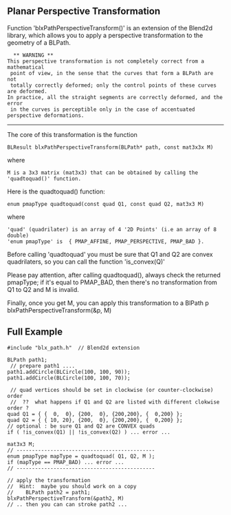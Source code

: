 Planar Perspective Transformation
---------------------------------

Function 'blxPathPerspectiveTransform()' is an extension of the Blend2d library,
which allows you to apply a perspective transformation to the geometry of a BLPath.

	  ** WARNING **
	This perspective transformation is not completely correct from a mathematical
	 point of view, in the sense that the curves that form a BLPath are not
	 totally correctly deformed; only the control points of these curves are deformed.
	In practice, all the straight segments are correctly deformed, and the error
	 in the curves is perceptible only in the case of accentuated perspective deformations.

---
The core of this transformation is the function

	BLResult blxPathPerspectiveTransform(BLPath* path, const mat3x3x M)
where

	M is a 3x3 matrix (mat3x3) that can be obtained by calling the 'quadtoquad()' function.

Here is the quadtoquad() function:

	enum pmapType quadtoquad(const quad Q1, const quad Q2, mat3x3 M)
where

	'quad' (quadrilater) is an array of 4 '2D Points' (i.e an array of 8 double)
	'enum pmapType' is  { PMAP_AFFINE, PMAP_PERSPECTIVE, PMAP_BAD }.

Before calling 'quadtoquad' you must be sure that Q1 and Q2 are convex quadrilaters,
so you can call the function 'is_convex(Q)'

Please pay attention, after calling quadtoquad(), always check the returned pmapType;
if it's equal to PMAP_BAD, then there's no transformation from Q1 to Q2 and M is invalid.

Finally, once you get M, you can apply this transformation to a BlPath p
   blxPathPerspectiveTransform(&p, M)


Full Example
-----------
	#include "blx_path.h"  // Blend2d extension

	BLPath path1;
	 // prepare path1 ....
    path1.addCircle(BLCircle(100, 100, 90));
    path1.addCircle(BLCircle(100, 100, 70));

	 // quad vertices should be set in clockwise (or counter-clockwise) order
	 //  ??  what happens if Q1 and Q2 are listed with different clokwise order ?
	quad Q1 = { {  0,  0}, {200,  0}, {200,200}, {  0,200} };
	quad Q2 = { { 10, 20}, {200,  0}, {200,200}, {  0,200} };
	// optional : be sure Q1 and Q2 are CONVEX quads
	if ( !is_convex(Q1) || !is_convex(Q2) ) ... error ...

	mat3x3 M;
	// ---------------------------------------------
	enum pmapType mapType = quadtoquad( Q1, Q2, M );
	if (mapType == PMAP_BAD) ... error ...
	// ---------------------------------------------

	// apply the transformation
	//  Hint:  maybe you should work on a copy
	//    BLPath path2 = path1;
	blxPathPerspectiveTransform(&path2, M)
	// .. then you can can stroke path2 ...
